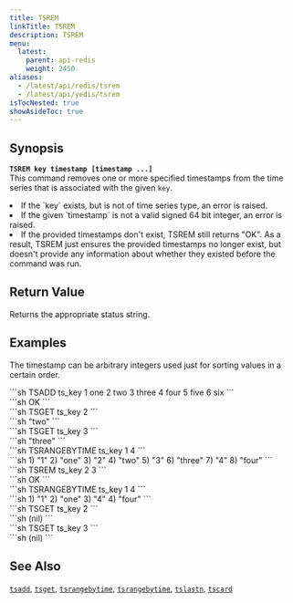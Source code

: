 ```yaml
---
title: TSREM
linkTitle: TSREM
description: TSREM
menu:
  latest:
    parent: api-redis
    weight: 2450
aliases:
  - /latest/api/redis/tsrem
  - /latest/api/yedis/tsrem
isTocNested: true
showAsideToc: true
---
```


## Synopsis
<b>`TSREM key timestamp [timestamp ...]`</b><br>
This command removes one or more specified timestamps from the time series that is associated with the given `key`.
<li>If the `key` exists, but is not of time series type, an error is raised.</li>
<li>If the given `timestamp` is not a valid signed 64 bit integer, an error is raised.</li>
<li>If the provided timestamps don't exist, TSREM still returns "OK". As a result, TSREM just
ensures the provided timestamps no longer exist, but doesn't provide any information about whether
they existed before the command was run.</li>

## Return Value
Returns the appropriate status string.

## Examples

The timestamp can be arbitrary integers used just for sorting values in a certain order.
<div class='copy separator-dollar'>
```sh
TSADD ts_key 1 one 2 two 3 three 4 four 5 five 6 six
```
</div>
```sh
OK
```
<div class='copy separator-dollar'>
```sh
TSGET ts_key 2
```
</div>
```sh
"two"
```
<div class='copy separator-dollar'>
```sh
TSGET ts_key 3
```
</div>
```sh
"three"
```
<div class='copy separator-dollar'>
```sh
TSRANGEBYTIME ts_key 1 4
```
</div>
```sh
1) "1"
2) "one"
3) "2"
4) "two"
5) "3"
6) "three"
7) "4"
8) "four"
```
<div class='copy separator-dollar'>
```sh
TSREM ts_key 2 3
```
</div>
```sh
OK
```
<div class='copy separator-dollar'>
```sh
TSRANGEBYTIME ts_key 1 4
```
</div>
```sh
1) "1"
2) "one"
3) "4"
4) "four"
```
<div class='copy separator-dollar'>
```sh
TSGET ts_key 2
```
</div>
```sh
(nil)
```
<div class='copy separator-dollar'>
```sh
TSGET ts_key 3
```
</div>
```sh
(nil)
```

## See Also
[`tsadd`](../tsadd/), [`tsget`](../tsget/), [`tsrangebytime`](../tsrangebytime/),
[`tsrangebytime`](../tsrangebytime/), [`tslastn`](../tslastn/), [`tscard`](../tscard/)
